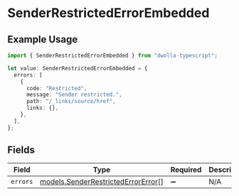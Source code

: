 # SenderRestrictedErrorEmbedded

## Example Usage

```typescript
import { SenderRestrictedErrorEmbedded } from "dwolla-typescript";

let value: SenderRestrictedErrorEmbedded = {
  errors: [
    {
      code: "Restricted",
      message: "Sender restricted.",
      path: "/_links/source/href",
      links: {},
    },
  ],
};
```

## Fields

| Field                                                                          | Type                                                                           | Required                                                                       | Description                                                                    |
| ------------------------------------------------------------------------------ | ------------------------------------------------------------------------------ | ------------------------------------------------------------------------------ | ------------------------------------------------------------------------------ |
| `errors`                                                                       | [models.SenderRestrictedErrorError](../models/senderrestrictederrorerror.md)[] | :heavy_minus_sign:                                                             | N/A                                                                            |